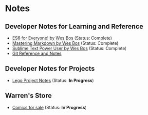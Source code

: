 # Notes

## Developer Notes for Learning and Reference
* [ES6 for Everyone! by Wes Bos](dev.es6-foreveryone!.online-course.md) (Status: Complete)
* [Mastering Markdown by Wes Bos](dev.mastering-markdown.online-course.md) (Status: Complete)
* [Sublime Text Power User by Wes Bos](dev.sublime-text.book.md) (Status: Complete)
* [Git Reference and Notes](dev.git.md)

## Developer Notes for Projects
* [Lego Project Notes](dev.lego.warrenshea.notes.md) (Status: **In Progress**)

## Warren's Store
* [Comics for sale](store.comics.md) (Status: **In Progress**)
<!--
* [Toys and Statues for sale](store.toys.md)
* [Other stuff for sale](store.misc.md) (Status: Complete)-->
